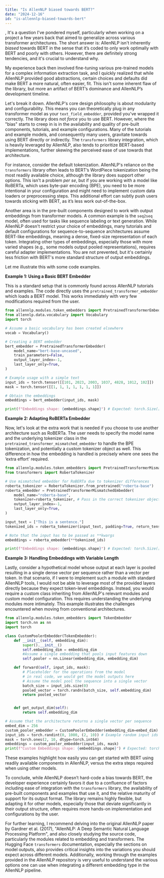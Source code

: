 ```yaml
---
title: "Is AllenNLP biased towards BERT?"
date: "2024-12-16"
id: "is-allennlp-biased-towards-bert"
---
```


,  It's a question I've pondered myself, particularly when working on a project a few years back that aimed to generalize across various transformer architectures. The short answer is: AllenNLP isn't inherently *biased* towards BERT in the sense that it’s coded to only work optimally with BERT and poorly with others. However, there are definitely strong tendencies, and it's crucial to understand why.

My experience back then involved fine-tuning various pre-trained models for a complex information extraction task, and I quickly realized that while AllenNLP provided good abstractions, certain choices and defaults did make BERT a more natural, often easier, fit. This isn't some inherent flaw of the library, but more an artifact of BERT’s dominance and AllenNLP’s development timeline.

Let's break it down. AllenNLP's core design philosophy is about modularity and configurability. This means you can theoretically plug in any transformer model as your `text_field_embedder`, provided you've wrapped it correctly. The library does not *force* you to use BERT. However, where the "bias" starts to creep in is in the availability and quality of pre-built components, tutorials, and example configurations. Many of the tutorials and example models, and consequently many users, gravitate towards using BERT directly or indirectly. The `transformers` library integration, which is heavily leveraged by AllenNLP, also tends to prioritize BERT-based implementations, further skewing the perceived ease of use towards that architecture.

For instance, consider the default tokenization. AllenNLP's reliance on the `transformers` library often leads to BERT’s WordPiece tokenization being the most readily available choice, although the library does support other options. This isn't a problem *per se*, but if you are working with a model like RoBERTa, which uses byte-pair encoding (BPE), you need to be more intentional in your configuration and might need to implement custom data loaders or preprocessing steps. This additional effort can subtly push users towards sticking with BERT, as it’s less work out-of-the-box.

Another area is in the pre-built components designed to work with output embeddings from transformer models. A common example is the `seq2seq` model, often used for tasks like sequence labeling or text generation. While AllenNLP doesn't restrict your choice of embeddings, many tutorials and default configurations for sequence-to-sequence architectures assume BERT-like embeddings, meaning a dense, fixed-size representation of each token. Integrating other types of embeddings, especially those with more varied shapes (e.g., some models output pooled representations), requires careful adapter implementations. You are not prevented, but it's certainly less friction with BERT's more standard structure of output embeddings.

Let me illustrate this with some code examples.

**Example 1: Using a Basic BERT Embedder**

This is a standard setup that is commonly found across AllenNLP tutorials and examples. The code directly uses the `pretrained_transformer_embedder` which loads a BERT model. This works immediately with very few modifications required from the user.

```python
from allennlp.modules.token_embedders import PretrainedTransformerEmbedder
from allennlp.data.vocabulary import Vocabulary
import torch

# Assume a basic vocabulary has been created elsewhere
vocab = Vocabulary()

# Creating a BERT embedder
bert_embedder = PretrainedTransformerEmbedder(
    model_name="bert-base-uncased",
    train_parameters=False,
    output_layer_index=-1,
    last_layer_only=True,
)

# Example usage with a simple text
input_ids = torch.tensor([[101, 2023, 2003, 1037, 4828, 1012, 102]])
mask = torch.tensor([[1, 1, 1, 1, 1, 1, 1]])

# Obtain the embeddings
embeddings = bert_embedder(input_ids, mask)

print(f"Embeddings shape: {embeddings.shape}") # Expected: torch.Size([1, 7, 768])
```

**Example 2: Adapting RoBERTa Embedder**

Now, let's look at the extra work that is needed if you choose to use another architecture such as RoBERTa. The user needs to specify the model name and the underlying tokenizer class in the `pretrained_transformer_mismatched_embedder` to handle the BPE tokenization, and potentially a custom tokenizer object as well. This difference in how the embedding is handled is precisely where one sees the ‘extra effort’ required.

```python
from allennlp.modules.token_embedders import PretrainedTransformerMismatchedEmbedder
from transformers import RobertaTokenizer

# Use mismatched embedder for RoBERTa due to tokenizer differences
roberta_tokenizer = RobertaTokenizer.from_pretrained("roberta-base")
roberta_embedder = PretrainedTransformerMismatchedEmbedder(
    model_name="roberta-base",
    tokenizer=roberta_tokenizer, # Pass in the correct tokenizer object
    output_layer_index=-1,
    last_layer_only=True,
)

input_text = ["This is a sentence."]
tokenized_ids = roberta_tokenizer(input_text, padding=True, return_tensors="pt")

# Note that the input has to be passed as **kwargs
embeddings = roberta_embedder(**tokenized_ids)

print(f"Embeddings shape: {embeddings.shape}") # Expected: torch.Size([1, 6, 768])
```

**Example 3: Handling Embeddings with Variable Length**

Lastly, consider a hypothetical model whose output at each layer is pooled resulting in a single dense vector per sequence rather than a vector per token. In that scenario, if I were to implement such a module with standard AllenNLP tools, I would not be able to leverage most of the provided layers directly because they expect token-level embeddings. Instead, you would require a custom class inheriting from AllenNLP's relevant modules and custom model configuration. This requires understanding the underlying modules more intimately. This example illustrates the challenges encountered when moving from conventional architectures.

```python
from allennlp.modules.token_embedders import TokenEmbedder
import torch.nn as nn
import torch

class CustomPoolerEmbedder(TokenEmbedder):
    def __init__(self, embedding_dim):
        super().__init__()
        self.embedding_dim = embedding_dim
        #Assume a single embedding that pools input features down
        self.pooler = nn.Linear(embedding_dim, embedding_dim)

    def forward(self, input_ids, mask):
        # Placeholder for the operations from the model
        # in real code, we would get the model outputs here
        # Assume the model pool the sequence into a single vector
        batch_size = input_ids.size(0)
        pooled_vector = torch.randn(batch_size, self.embedding_dim)
        return pooled_vector


    def get_output_dim(self):
        return self.embedding_dim

# Assume that the architecture returns a single vector per sequence
embed_dim = 256
custom_pooler_embedder = CustomPoolerEmbedder(embedding_dim=embed_dim)
input_ids = torch.randint(0, 1000, (2, 10)) # Example random input ids
mask = torch.ones(2, 10, dtype=torch.int64)
embeddings = custom_pooler_embedder(input_ids, mask)
print(f"Custom Embeddings shape: {embeddings.shape}") # Expected: torch.Size([2, 256])
```

These examples highlight how easily you can get started with BERT using readily available components in AllenNLP, versus the extra steps required when using other models.

To conclude, while AllenNLP doesn’t hard-code a bias towards BERT, the developer experience certainly favors it due to a confluence of factors including ease of integration with the `transformers` library, the availability of pre-built components and examples that use it, and the relative maturity of support for its output format. The library remains highly flexible, but adapting it for other models, especially those that deviate significantly in their output structure, often requires more hands-on implementation and configurations by the user.

For further learning, I recommend delving into the original AllenNLP paper by Gardner et al. (2017), "AllenNLP: A Deep Semantic Natural Language Processing Platform", and also closely studying the source code, particularly the modules related to embedding and transformers. The Hugging Face `transformers` documentation, especially the sections on model outputs, also provides critical insights into the variations you should expect across different models. Additionally, working through the examples provided in the AllenNLP repository is very useful to understand the various options one can use when integrating a different embedding type in the AllenNLP pipeline.
